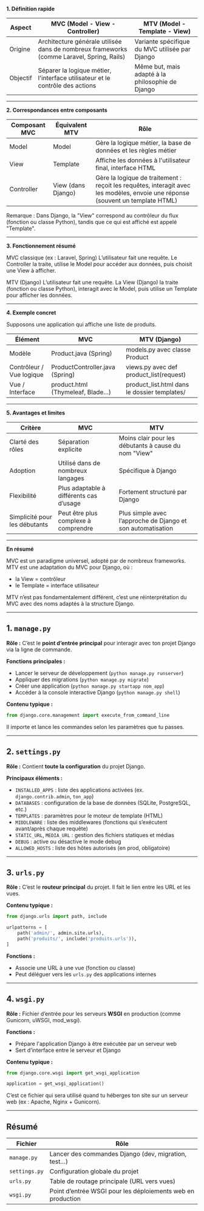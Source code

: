 **1. Définition rapide**

| Aspect   | MVC (Model - View - Controller)                                                           | MTV (Model - Template - View)                    |
| -------- | ----------------------------------------------------------------------------------------- | ------------------------------------------------ |
| Origine  | Architecture générale utilisée dans de nombreux frameworks (comme Laravel, Spring, Rails) | Variante spécifique du MVC utilisée par Django   |
| Objectif | Séparer la logique métier, l'interface utilisateur et le contrôle des actions             | Même but, mais adapté à la philosophie de Django |

---

**2. Correspondances entre composants**

| Composant MVC | Équivalent MTV     | Rôle                                                                                                                           |
| ------------- | ------------------ | ------------------------------------------------------------------------------------------------------------------------------ |
| Model         | Model              | Gère la logique métier, la base de données et les règles métier                                                                |
| View          | Template           | Affiche les données à l'utilisateur final, interface HTML                                                                      |
| Controller    | View (dans Django) | Gère la logique de traitement : reçoit les requêtes, interagit avec les modèles, envoie une réponse (souvent un template HTML) |

Remarque :
Dans Django, la "View" correspond au contrôleur du flux (fonction ou classe Python), tandis que ce qui est affiché est appelé "Template".

---

**3. Fonctionnement résumé**

MVC classique (ex : Laravel, Spring)
L’utilisateur fait une requête.
Le Controller la traite, utilise le Model pour accéder aux données, puis choisit une View à afficher.

MTV (Django)
L’utilisateur fait une requête.
La View (Django) la traite (fonction ou classe Python), interagit avec le Model, puis utilise un Template pour afficher les données.

---

**4. Exemple concret**

Supposons une application qui affiche une liste de produits.

| Élément                  | MVC                              | MTV (Django)                                  |
| ------------------------ | -------------------------------- | --------------------------------------------- |
| Modèle                   | Product.java (Spring)            | models.py avec classe Product                 |
| Contrôleur / Vue logique | ProductController.java (Spring)  | views.py avec def product\_list(request)      |
| Vue / Interface          | product.html (Thymeleaf, Blade…) | product\_list.html dans le dossier templates/ |

---

**5. Avantages et limites**

| Critère                       | MVC                                     | MTV                                                         |
| ----------------------------- | --------------------------------------- | ----------------------------------------------------------- |
| Clarté des rôles              | Séparation explicite                    | Moins clair pour les débutants à cause du nom "View"        |
| Adoption                      | Utilisé dans de nombreux langages       | Spécifique à Django                                         |
| Flexibilité                   | Plus adaptable à différents cas d’usage | Fortement structuré par Django                              |
| Simplicité pour les débutants | Peut être plus complexe à comprendre    | Plus simple avec l’approche de Django et son automatisation |

---

**En résumé**

MVC est un paradigme universel, adopté par de nombreux frameworks.
MTV est une adaptation du MVC pour Django, où :

* la View = contrôleur
* le Template = interface utilisateur

MTV n’est pas fondamentalement différent, c’est une réinterprétation du MVC avec des noms adaptés à la structure Django.

----

## **1. `manage.py`**

**Rôle :**
C’est le **point d’entrée principal** pour interagir avec ton projet Django via la ligne de commande.

**Fonctions principales :**

* Lancer le serveur de développement (`python manage.py runserver`)
* Appliquer des migrations (`python manage.py migrate`)
* Créer une application (`python manage.py startapp nom_app`)
* Accéder à la console interactive Django (`python manage.py shell`)

**Contenu typique :**

```python
from django.core.management import execute_from_command_line
```

Il importe et lance les commandes selon les paramètres que tu passes.

---

## **2. `settings.py`**

**Rôle :**
Contient **toute la configuration** du projet Django.

**Principaux éléments :**

* `INSTALLED_APPS` : liste des applications activées (ex. `django.contrib.admin`, `ton_app`)
* `DATABASES` : configuration de la base de données (SQLite, PostgreSQL, etc.)
* `TEMPLATES` : paramètres pour le moteur de template (HTML)
* `MIDDLEWARE` : liste des middlewares (fonctions qui s’exécutent avant/après chaque requête)
* `STATIC_URL`, `MEDIA_URL` : gestion des fichiers statiques et médias
* `DEBUG` : active ou désactive le mode debug
* `ALLOWED_HOSTS` : liste des hôtes autorisés (en prod, obligatoire)

---

## **3. `urls.py`**

**Rôle :**
C’est le **routeur principal** du projet. Il fait le lien entre les URL et les vues.

**Contenu typique :**

```python
from django.urls import path, include

urlpatterns = [
    path('admin/', admin.site.urls),
    path('produits/', include('produits.urls')),
]
```

**Fonctions :**

* Associe une URL à une vue (fonction ou classe)
* Peut déléguer vers les `urls.py` des applications internes

---

## **4. `wsgi.py`**

**Rôle :**
Fichier d’entrée pour les serveurs **WSGI** en production (comme Gunicorn, uWSGI, mod\_wsgi).

**Fonctions :**

* Prépare l'application Django à être exécutée par un serveur web
* Sert d’interface entre le serveur et Django

**Contenu typique :**

```python
from django.core.wsgi import get_wsgi_application

application = get_wsgi_application()
```

C’est ce fichier qui sera utilisé quand tu héberges ton site sur un serveur web (ex : Apache, Nginx + Gunicorn).

---

## **Résumé**

| Fichier       | Rôle                                                        |
| ------------- | ----------------------------------------------------------- |
| `manage.py`   | Lancer des commandes Django (dev, migration, test…)         |
| `settings.py` | Configuration globale du projet                             |
| `urls.py`     | Table de routage principale (URL vers vues)                 |
| `wsgi.py`     | Point d’entrée WSGI pour les déploiements web en production |


